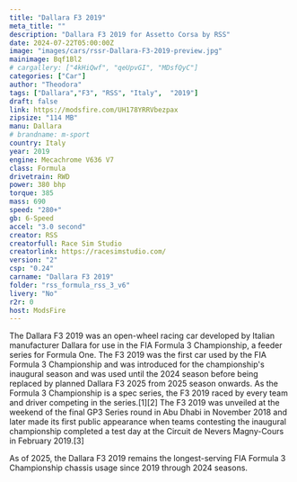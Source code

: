 ```yaml
---
title: "Dallara F3 2019"
meta_title: ""
description: "Dallara F3 2019 for Assetto Corsa by RSS"
date: 2024-07-22T05:00:00Z
image: "images/cars/rssr-Dallara-F3-2019-preview.jpg"
mainimage: Bqf1Bl2
# cargallery: ["4kHiQwf", "qeUpvGI", "MDsfQyC"]
categories: ["Car"]
author: "Theodora"
tags: ["Dallara","F3", "RSS", "Italy",  "2019"]
draft: false
link: https://modsfire.com/UH178YRRVbezpax
zipsize: "114 MB"
manu: Dallara
# brandname: m-sport
country: Italy
year: 2019
engine: Mecachrome V636 V7
class: Formula
drivetrain: RWD
power: 380 bhp 
torque: 385
mass: 690
speed: "280+"
gb: 6-Speed
accel: "3.0 second"
creator: RSS
creatorfull: Race Sim Studio
creatorlink: https://racesimstudio.com/
version: "2"
csp: "0.24"
carname: "Dallara F3 2019"
folder: "rss_formula_rss_3_v6"
livery: "No"
r2r: 0
host: ModsFire
---
```


The Dallara F3 2019 was an open-wheel racing car developed by Italian manufacturer Dallara for use in the FIA Formula 3 Championship, a feeder series for Formula One. The F3 2019 was the first car used by the FIA Formula 3 Championship and was introduced for the championship's inaugural season and was used until the 2024 season before being replaced by planned Dallara F3 2025 from 2025 season onwards. As the Formula 3 Championship is a spec series, the F3 2019 raced by every team and driver competing in the series.[1][2] The F3 2019 was unveiled at the weekend of the final GP3 Series round in Abu Dhabi in November 2018 and later made its first public appearance when teams contesting the inaugural championship completed a test day at the Circuit de Nevers Magny-Cours in February 2019.[3]

As of 2025, the Dallara F3 2019 remains the longest-serving FIA Formula 3 Championship chassis usage since 2019 through 2024 seasons.